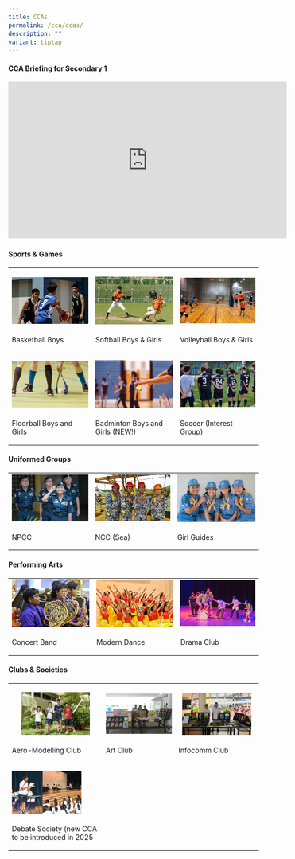 ```yaml
---
title: CCAs
permalink: /cca/ccas/
description: ""
variant: tiptap
---
```

<h4><strong>CCA Briefing for Secondary 1</strong></h4>
<div class="iframe-wrapper">
<iframe height="315" width="560" allowfullscreen="true" frameborder="0" src="https://www.youtube.com/embed/tEgW1DvihZg"></iframe>
</div>
<h4><strong>Sports &amp; Games</strong></h4>
<table style="minWidth: 75px">
<colgroup>
<col>
<col>
<col>
</colgroup>
<tbody>
<tr>
<th rowspan="1" colspan="1">
<p></p>
<div class="isomer-image-wrapper">
<img style="width: 100%" height="auto" width="100%" alt="Basket ball" src="/images/CCA/Basket_Ball_boys_copy.jpg">
</div>
</th>
<th rowspan="1" colspan="1">
<p></p>
<div class="isomer-image-wrapper">
<img style="width: 100%" height="auto" width="100%" alt="Softball" src="/images/CCA/Softball_Boys_and_Girls_copy.jpg">
</div>
</th>
<th rowspan="1" colspan="1">
<p></p>
<div class="isomer-image-wrapper">
<img style="width: 100%" height="auto" width="100%" alt="Volley ball" src="/images/CCA/Volleyball_Boys___Girls_copy.jpg">
</div>
</th>
</tr>
<tr>
<td rowspan="1" colspan="1">
<p>Basketball Boys</p>
</td>
<td rowspan="1" colspan="1">
<p>Softball Boys &amp; Girls</p>
</td>
<td rowspan="1" colspan="1">
<p>Volleyball Boys &amp; Girls</p>
</td>
</tr>
<tr>
<td rowspan="1" colspan="1">
<p></p>
<div class="isomer-image-wrapper">
<img style="width: 100%" height="auto" width="100%" alt="floorball" src="/images/CCA/Floorball_copy.jpg">
</div>
</td>
<td rowspan="1" colspan="1">
<p></p>
<div class="isomer-image-wrapper">
<img style="width: 100%" height="auto" width="100%" alt="Badminton" src="/images/CCA/Badminton_copy.jpg">
</div>
</td>
<td rowspan="1" colspan="1">
<p></p>
<div class="isomer-image-wrapper">
<img style="width: 100%" height="auto" width="100%" alt="Soccor" src="/images/CCA/Soccor_copy.jpg">
</div>
</td>
</tr>
<tr>
<td rowspan="1" colspan="1">
<p>Floorball Boys and Girls</p>
</td>
<td rowspan="1" colspan="1">
<p>Badminton Boys and Girls (NEW!)</p>
</td>
<td rowspan="1" colspan="1">
<p>Soccer (Interest Group)</p>
</td>
</tr>
</tbody>
</table>
<h4><strong>Uniformed Groups</strong></h4>
<table style="minWidth: 75px">
<colgroup>
<col>
<col>
<col>
</colgroup>
<tbody>
<tr>
<td rowspan="1" colspan="1">
<div class="isomer-image-wrapper">
<img style="width: 100%;" height="auto" width="100%" src="/images/cca4.jpg">
</div>
</td>
<td rowspan="1" colspan="1">
<div class="isomer-image-wrapper">
<img style="width: 100%;" height="auto" width="100%" src="/images/cca5.jpg">
</div>
</td>
<td rowspan="1" colspan="1">
<div class="isomer-image-wrapper">
<img style="width: 100%;" height="auto" width="100%" src="/images/cca6.jpg">
</div>
</td>
</tr>
<tr>
<td rowspan="1" colspan="1">
<p>NPCC</p>
</td>
<td rowspan="1" colspan="1">
<p>NCC (Sea)</p>
</td>
<td rowspan="1" colspan="1">
<p>Girl Guides</p>
</td>
</tr>
</tbody>
</table>
<h4><strong>Performing Arts</strong></h4>
<table style="minWidth: 75px">
<colgroup>
<col>
<col>
<col>
</colgroup>
<tbody>
<tr>
<td rowspan="1" colspan="1">
<div class="isomer-image-wrapper">
<img style="width: 100%;" height="auto" width="100%" src="/images/cca7.jpg">
</div>
</td>
<td rowspan="1" colspan="1">
<div class="isomer-image-wrapper">
<img style="width: 100%;" height="auto" width="100%" src="/images/cca8.jpg">
</div>
</td>
<td rowspan="1" colspan="1">
<div class="isomer-image-wrapper">
<img style="width: 100%;" height="auto" width="100%" src="/images/cca9.jpg">
</div>
</td>
</tr>
<tr>
<td rowspan="1" colspan="1">
<p>Concert Band</p>
</td>
<td rowspan="1" colspan="1">
<p>Modern Dance</p>
</td>
<td rowspan="1" colspan="1">
<p>Drama Club</p>
</td>
</tr>
</tbody>
</table>
<h4><strong>Clubs &amp; Societies</strong></h4>
<p></p>
<table style="minWidth: 75px">
<colgroup>
<col>
<col>
<col>
</colgroup>
<tbody>
<tr>
<th rowspan="1" colspan="1">
<p></p>
<div class="isomer-image-wrapper">
<img style="width: 80%;" height="auto" width="100%" alt="Aero" src="/images/CCA/Aero_copy.jpg">
</div>
</th>
<th rowspan="1" colspan="1">
<p></p>
<div class="isomer-image-wrapper">
<img style="width: 100%" height="auto" width="100%" alt="ART" src="/images/CCA/Art_club_copy.jpg">
</div>
</th>
<th rowspan="1" colspan="1">
<p></p>
<div class="isomer-image-wrapper">
<img style="width: 90%;" height="auto" width="100%" alt="infocomm" src="/images/CCA/infocomm_copy.jpg">
</div>
</th>
</tr>
<tr>
<td rowspan="1" colspan="1">
<p>Aero-Modelling Club</p>
</td>
<td rowspan="1" colspan="1">
<p>Art Club</p>
</td>
<td rowspan="1" colspan="1">
<p>Infocomm Club</p>
</td>
</tr>
<tr>
<td rowspan="1" colspan="1">
<p></p>
<div class="isomer-image-wrapper">
<img style="width: 80%;" height="auto" width="100%" alt="Debate society copy" src="/images/CCA/Debate_society_copy.jpg">
</div>
</td>
<td rowspan="1" colspan="1">
<p></p>
</td>
<td rowspan="1" colspan="1">
<p></p>
</td>
</tr>
<tr>
<td rowspan="1" colspan="1">
<p>Debate Society (new CCA to be introduced in 2025</p>
</td>
<td rowspan="1" colspan="1">
<p></p>
</td>
<td rowspan="1" colspan="1">
<p></p>
</td>
</tr>
</tbody>
</table>
<p></p>